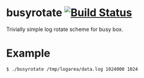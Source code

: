 busyrotate [![Build Status](https://travis-ci.org/jwright85/busyrotate.svg?branch=master)](https://travis-ci.org/jwright85/busyrotate)
==========

Trivially simple log rotate scheme for busy box.

Example
=======
```
$ ./busyrotate /tmp/logarea/data.log 1024000 1024
```
